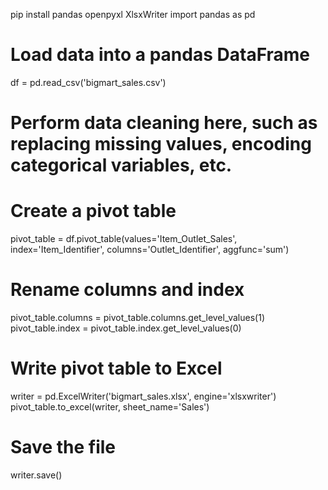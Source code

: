 pip install pandas openpyxl XlsxWriter
import pandas as pd

# Load data into a pandas DataFrame
df = pd.read_csv('bigmart_sales.csv')

# Perform data cleaning here, such as replacing missing values, encoding categorical variables, etc.
# Create a pivot table
pivot_table = df.pivot_table(values='Item_Outlet_Sales', index='Item_Identifier', columns='Outlet_Identifier', aggfunc='sum')

# Rename columns and index
pivot_table.columns = pivot_table.columns.get_level_values(1)
pivot_table.index = pivot_table.index.get_level_values(0)
# Write pivot table to Excel
writer = pd.ExcelWriter('bigmart_sales.xlsx', engine='xlsxwriter')
pivot_table.to_excel(writer, sheet_name='Sales')

# Save the file
writer.save()
